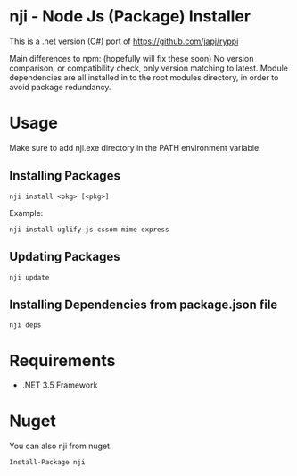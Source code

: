 # nji - Node Js (Package) Installer

This is a .net version (C#) port of https://github.com/japj/ryppi

Main differences to npm: (hopefully will fix these soon)
No version comparison, or compatibility check, only version matching to latest.
Module dependencies are all installed in to the root modules directory, in order to avoid package redundancy.

# Usage

Make sure to add nji.exe directory in the PATH environment variable.

## Installing Packages

    nji install <pkg> [<pkg>]

Example:

    nji install uglify-js cssom mime express
    
## Updating Packages

    nji update

## Installing Dependencies from package.json file

    nji deps

# Requirements

* .NET 3.5 Framework

# Nuget

You can also nji from nuget.

    Install-Package nji

